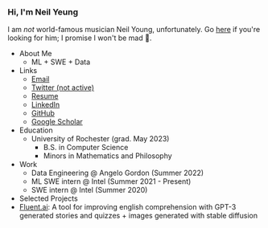 ### Hi, I'm Neil Yeung
I am _not_ world-famous musician Neil Young, unfortunately. Go [here](https://neilyoungarchives.com/) if you're looking for him; I promise I won't be mad 🙂.

* About Me
   * ML + SWE + Data
* Links
   * [Email](mailto:neil.y.yeung@gmail.com)
   * [Twitter (not active)](https://twitter.com/neilyyeung)
   * [Resume](https://github.com/Genuinely/genuinely.github.io/blob/master/resume/nyeungresumespring2021.pdf)
   * [LinkedIn](https://www.linkedin.com/in/neil-yeung-1b824b13b/)
   * [GitHub](https://github.com/Genuinely)
   * [Google Scholar](https://scholar.google.com/citations?user=zJi20m4AAAAJ) 
* Education 
  * University of Rochester (grad. May 2023)
    * B.S. in Computer Science
    * Minors in Mathematics and Philosophy
* Work
    * Data Engineering @ Angelo Gordon (Summer 2022)
    * ML SWE intern @ Intel (Summer 2021 - Present)
    * SWE intern @ Intel (Summer 2020)
* Selected Projects
 * [Fluent.ai](https://twitter.com/mgiar2015/status/1577798235573436416): A tool for improving english comprehension with GPT-3 generated stories and quizzes + images generated with stable diffusion
